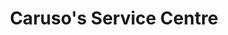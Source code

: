---
title: "Caruso's Service Centre"
url: /mississauga/carusos-service-centre/
shop: Autowerkstatt
---